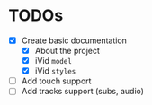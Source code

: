 # TODOs

- [x] Create basic documentation
  - [x] About the project
  - [x] iVid `model`
  - [x] iVid `styles`

- [ ] Add touch support
- [ ] Add tracks support (subs, audio)
